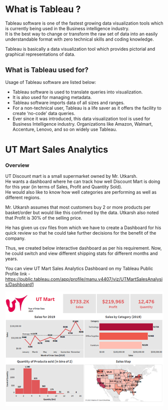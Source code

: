 # What is Tableau ?  

Tableau software is one of the fastest growing data visualization tools which is currently being used in the Business intelligence industry.  
It is the best way to change or transform the raw set of data into an easily understandable format with zero technical skills and coding knowledge.   

Tableau is basically a data visualization tool which provides pictorial and graphical representations of data.

## What is Tableau used for?  

Usage of Tableau software are listed below:

- Tableau software is used to translate queries into visualization.  
- It is also used for managing metadata.  
- Tableau software imports data of all sizes and ranges.  
- For a non-technical user, Tableau is a life saver as it offers the facility to create ‘no-code’ data queries.  
- Ever since it was introduced, this data visualization tool is used for Business Intelligence industry. Organizations like Amazon, Walmart, Accenture, Lenovo, and so on widely use Tableau.  


# UT Mart Sales Analytics

###  Overview 

UT Discount mart is a small supermarket owned by Mr. Utkarsh.  
He wants a dashboard where he can track how well Discount Mart is doing for this year (in terms of Sales, Profit and Quantity
Sold).  
He would also like to know how well categories are performing as well as different regions.  

Mr. Utkarsh assumes that most customers buy 2 or more products per basket/order but would
like this confirmed by the data.
Utkarsh also noted that Profit is 30% of the selling price.  

He has given us csv files from which we have to create a Dashboard for his quick review so that he could take further decisions for the benefit of the company.

Thus, we created below interactive dashboard as per his requirement. Now, he could switch and view different shipping stats for different months and years.   

You can view UT Mart Sales Analytics Dashboard on my Tableau Public Profile link -https://public.tableau.com/app/profile/manu.v4407/viz/UTMartSalesAnalysis/Dashboard1 


<img src="https://github.com/Manuv23/My_Portfolio/blob/main/Tableau%20Projects/UT%20Mart%20Sales%20Analytics/screenshots/UT%20Mart%20Sales%20PNG.PNG" alt="SS 1"/>



